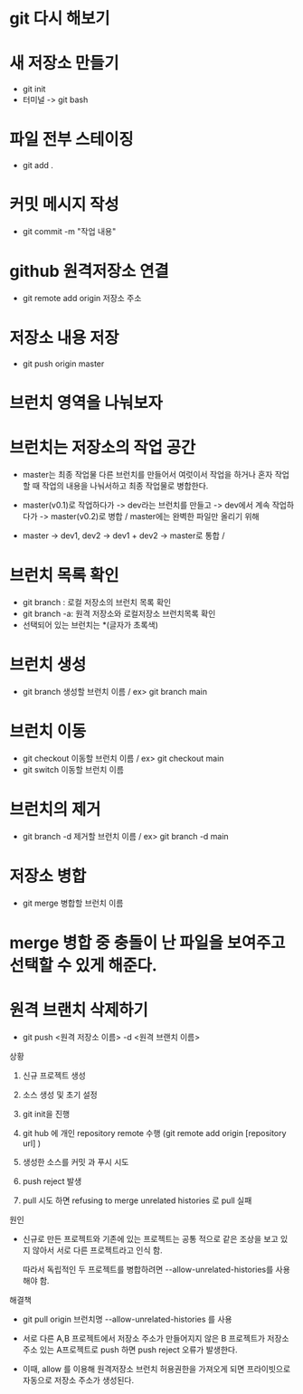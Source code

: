 # git 다시 해보기
# 새 저장소 만들기
- git init
- 터미널 -> git bash

# 파일 전부 스테이징
- git add .

# 커밋 메시지 작성
- git commit -m "작업 내용"

# github 원격저장소 연결
- git remote add origin 저장소 주소

# 저장소 내용 저장
- git push origin master

# 브런치 영역을 나눠보자
# 브런치는 저장소의 작업 공간
- master는 최종 작업물 다른 브런치를 만들어서 여럿이서 작업을 하거나 혼자 작업할 때 작업의 내용을 나눠서하고 최종 작업물로 병합한다.

- master(v0.1)로 작업하다가 -> dev라는 브런치를 만들고 -> dev에서 계속 작업하다가 -> master(v0.2)로 병합 / master에는 완벽한 파일만 올리기 위해

- master -> dev1, dev2 -> dev1 + dev2 -> master로 통합 /

# 브런치 목록 확인
- git branch : 로컬 저장소의 브런치 목록 확인
- git branch -a: 원격 저장소와 로컬저장소 브런치목록 확인
- 선택되어 있는 브런치는 *(글자가 초록색)

# 브런치 생성
- git branch 생성할 브런치 이름 / ex> git branch main

# 브런치 이동
- git checkout 이동할 브런치 이름 / ex> git checkout main
- git switch 이동할 브런치 이름

# 브런치의 제거
- git branch -d 제거할 브런치 이름 / ex> git branch -d main

# 저장소 병합
- git merge 병합할 브런치 이름

# merge 병합 중 충돌이 난 파일을 보여주고 선택할 수 있게 해준다.

# 원격 브랜치 삭제하기
- git push <원격 저장소 이름> -d <원격 브랜치 이름>

상황



 1. 신규 프로젝트 생성

2. 소스 생성 및 초기 설정

3. git init을 진행

4. git hub 에 개인 repository remote 수행 (git remote add origin [repository url] )

5. 생성한 소스를 커밋 과 푸시 시도

6. push reject 발생

7. pull 시도 하면 refusing to merge unrelated histories 로 pull 실패


원인

 - 신규로 만든 프로젝트와 기존에 있는 프로젝트는 공통 적으로 같은 조상을 보고 있지 않아서 서로 다른 프로젝트라고 인식 함.

   따라서 독립적인 두 프로젝트를 병합하려면 --allow-unrelated-histories를 사용해야 함.


해결책

- git pull origin 브런치명 --allow-unrelated-histories 를 사용

- 서로 다른 A,B 프로젝트에서 저장소 주소가 만들어지지 않은 B 프로젝트가 저장소 주소 있는 A프로젝트로 push 하면 push reject 오류가 발생한다.
- 이때, allow 를 이용해 원격저장소 브런치 허용권한을 가져오게 되면 프라이빗으로 자동으로 저장소 주소가 생성된다.
